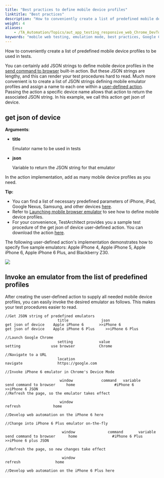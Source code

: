 ```yaml
--- 
title: "Best practices to define mobile device profiles"
linktitle: "Best practices"
description: "How to conveniently create a list of predefined mobile device profiles to be used in tests."
weight: 4
aliases: 
    - /TA_Automation/Topics/aut_app_testing_responsive_web_Chrome_DevTools_best_practices.html
keywords: "mobile web testing, emulation mode, best practices, Google Chrome, emulation testing, best practices, Chrome, emulation testing, Google Chrome, best practices"
---
```


How to conveniently create a list of predefined mobile device profiles to be used in tests.

You can certainly add JSON strings to define mobile device profiles in the [send command to browser](/TA_Automation/Topics/bia_send_command_to_browser.html) built-in action. But these JSON strings are lengthy, and this can render your test procedures hard to read. Much more convenient is to create a list of JSON strings defining mobile emulator profiles and assign a name to each one within a [user-defined action](/reuse/reuse.High_level_actions.html). Passing the action a specific device name allows that action to return the associated JSON string. In his example, we call this action get json of device.

## get json of device

**Arguments**:

-   **title**

    Emulator name to be used in tests

-   **json**

    Variable to return the JSON string for that emulator


In the action implementation, add as many mobile device profiles as you need.

**Tip:**

-   You can find a list of necessary predefined parameters of iPhone, iPad, Google Nexus, Samsung, and other devices [here](https://chromium.googlesource.com/chromium/blink/+/master/Source/devtools/front_end/emulated_devices/module.json).
-   Refer to [Launching mobile browser emulator](/TA_Automation/Topics/aut_app_testing_responsive_web_Chrome_DevTools_creating_profiles.html) to see how to define mobile device profiles.
-   For your convenience, TestArchitect provides you a sample test procedure of the get json of device user-defined action. You can download the action [here](http://testarchitect.logigear.com/onlinehelp/test_sample/get_json_of_device.zip).

The following user-defined action's implementation demonstrates how to specify five sample emulators: Apple iPhone 4, Apple iPhone 5, Apple iPhone 6, Apple iPhone 6 Plus, and Blackberry Z30.

![](/images/TA_Automation/Images/get_json_of_device_pgm.png)

## Invoke an emulator from the list of predefined profiles

After creating the user-defined action to supply all needed mobile device profiles, you can easily invoke the desired emulator as follows. This makes your test procedures easier to read.

```
//Get JSON string of predefined emulators				
	                    title	            json	
get json of device	  Apple iPhone 6	   >>iPhone 6	
get json of device	  Apple iPhone 6 Plus     >>iPhone 6 Plus	
			
//Launch Google Chrome
	                    setting	           value
setting	             use browser	       Chrome
			
//Navigate to a URL
	                    location
navigate	            https://google.com
			
//Invoke iPhone 6 emulator in Chrome's Device Mode
			
	                     window	            command	  variable
send command to browser     home	              #iPhone 6       >>iPhone 6 JSON	
//Refresh the page, so the emulator takes effect
			
	                     window
refresh	              home		
			
//Develop web automation on the iPhone 6 here
			
//Change into iPhone 6 Plus emulator on-the-fly
			
	                      window	           command	     variable
send command to browser      home	             #iPhone 6 Plus     >>iPhone 6 plus JSON
			
//Refresh the page, so new changes take effect
			
	                      window
refresh	               home
			
//Develop web automation on the iPhone 6 Plus here
```



